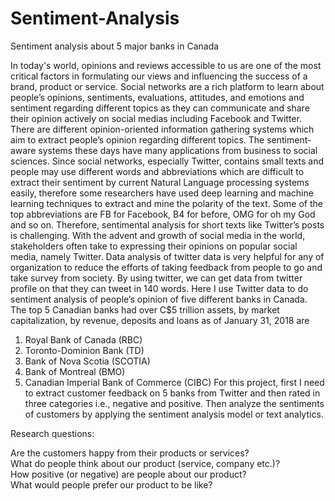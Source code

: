 # Sentiment-Analysis
Sentiment analysis about 5 major banks in Canada


In today's world, opinions and reviews accessible to us are one of the most critical factors in formulating our views and influencing the success of a brand, product or service. Social networks are a rich platform to learn about people’s opinions, sentiments, evaluations, attitudes, and emotions and sentiment regarding different topics as they can communicate and share their opinion actively on social medias including Facebook and Twitter. There are different opinion-oriented information gathering systems which aim to extract people’s opinion regarding different topics. The sentiment-aware systems these days have many applications from business to social sciences. Since social networks, especially Twitter, contains small texts and people may use different words and abbreviations which are difficult to extract their sentiment by current Natural Language processing systems easily, therefore some researchers have used deep learning and machine learning techniques to extract and mine the polarity of the text. Some of the top abbreviations are FB for Facebook, B4 for before, OMG for oh my God and so on. Therefore, sentimental analysis for short texts like Twitter’s posts is challenging.
With the advent and growth of social media in the world, stakeholders often take to expressing their opinions on popular social media, namely Twitter. Data analysis of twitter data is very helpful for any of organization to reduce the efforts of taking feedback from people to go and take survey from society. By using twitter, we can get data from twitter profile on that they can tweet in 140 words. 
Here I use Twitter data to do sentiment analysis of people’s opinion of five different banks in Canada. The top 5 Canadian banks had over C$5 trillion assets, by market capitalization, by revenue, deposits and loans as of January 31, 2018 are 
1.	Royal Bank of Canada (RBC)
2.	Toronto-Dominion Bank (TD)
3.	Bank of Nova Scotia (SCOTIA)
4.	Bank of Montreal (BMO)
5.	Canadian Imperial Bank of Commerce (CIBC)
For this project, first I need to extract customer feedback on 5 banks from Twitter and then rated in three categories i.e., negative and positive. Then analyze the sentiments of customers by applying the sentiment analysis model or text analytics. 



Research questions:

Are the customers happy from their products or services?  
What do people think about our product (service, company etc.)?  
How positive (or negative) are people about our product?  
What would people prefer our product to be like?

